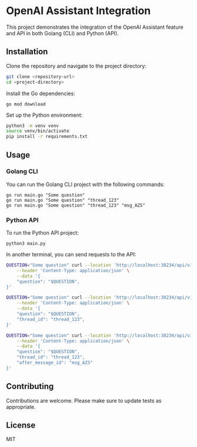 # OpenAI Assistant Integration

This project demonstrates the integration of the OpenAI Assistant feature and API in both Golang (CLI) and Python (API).

## Installation

Clone the repository and navigate to the project directory:

```bash
git clone <repository-url>
cd <project-directory>
```

Install the Go dependencies:

```
go mod download
```

Set up the Python environment:

```Bash
python3 -m venv venv
source venv/bin/activate
pip install -r requirements.txt
```

## Usage

### Golang CLI

You can run the Golang CLI project with the following commands:

```
go run main.go "Some question"
go run main.go "Some question" "thread_123"
go run main.go "Some question" "thread_123" "msg_AZS"
```

### Python API

To run the Python API project:

```
python3 main.py
```

In another terminal, you can send requests to the API:

```Bash
QUESTION="Some question" curl --location 'http://localhost:38234/api/v1/message' \
    --header 'Content-Type: application/json' \
    --data '{
    "question": "$QUESTION",
}'

QUESTION="Some question" curl --location 'http://localhost:38234/api/v1/message' \
    --header 'Content-Type: application/json' \
    --data '{
    "question": "$QUESTION",
    "thread_id": "thread_123",
}'

QUESTION="Some question" curl --location 'http://localhost:38234/api/v1/message' \
    --header 'Content-Type: application/json' \
    --data '{
    "question": "$QUESTION",
    "thread_id": "thread_123",
    "after_message_id": "msg_AZS"
}'
```

## Contributing

Contributions are welcome. Please make sure to update tests as appropriate.

## License

MIT